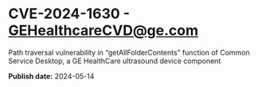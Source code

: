 # CVE-2024-1630 - GEHealthcareCVD@ge.com

Path traversal vulnerability in “getAllFolderContents” function of Common Service Desktop, a GE HealthCare ultrasound device component

**Publish date:** 2024-05-14
